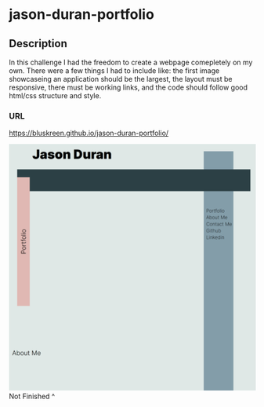 # jason-duran-portfolio

## Description
In this challenge I had the freedom to create a webpage comepletely on my own. There were a few things I had to include like: the first
image showcaseing an application should be the largest, the layout must be responsive, there must be working links, and the code should follow good html/css structure and style.

### URL

https://bluskreen.github.io/jason-duran-portfolio/

![The Horiseon webpage includes a navigation bar, a header image, and cards with text and images at the bottom of the page.](./assets/images/notFinished.png)
Not Finished ^
